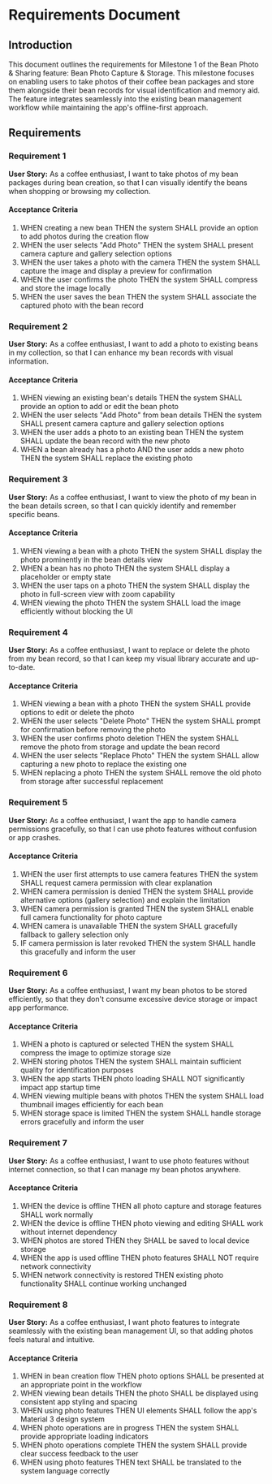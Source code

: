 # Requirements Document

## Introduction

This document outlines the requirements for Milestone 1 of the Bean Photo & Sharing feature: Bean Photo Capture & Storage. This milestone focuses on enabling users to take photos of their coffee bean packages and store them alongside their bean records for visual identification and memory aid. The feature integrates seamlessly into the existing bean management workflow while maintaining the app's offline-first approach.

## Requirements

### Requirement 1

**User Story:** As a coffee enthusiast, I want to take photos of my bean packages during bean creation, so that I can visually identify the beans when shopping or browsing my collection.

#### Acceptance Criteria

1. WHEN creating a new bean THEN the system SHALL provide an option to add photos during the creation flow
2. WHEN the user selects "Add Photo" THEN the system SHALL present camera capture and gallery selection options
3. WHEN the user takes a photo with the camera THEN the system SHALL capture the image and display a preview for confirmation
4. WHEN the user confirms the photo THEN the system SHALL compress and store the image locally
5. WHEN the user saves the bean THEN the system SHALL associate the captured photo with the bean record

### Requirement 2

**User Story:** As a coffee enthusiast, I want to add a photo to existing beans in my collection, so that I can enhance my bean records with visual information.

#### Acceptance Criteria

1. WHEN viewing an existing bean's details THEN the system SHALL provide an option to add or edit the bean photo
2. WHEN the user selects "Add Photo" from bean details THEN the system SHALL present camera capture and gallery selection options
3. WHEN the user adds a photo to an existing bean THEN the system SHALL update the bean record with the new photo
4. WHEN a bean already has a photo AND the user adds a new photo THEN the system SHALL replace the existing photo

### Requirement 3

**User Story:** As a coffee enthusiast, I want to view the photo of my bean in the bean details screen, so that I can quickly identify and remember specific beans.

#### Acceptance Criteria

1. WHEN viewing a bean with a photo THEN the system SHALL display the photo prominently in the bean details view
2. WHEN a bean has no photo THEN the system SHALL display a placeholder or empty state
3. WHEN the user taps on a photo THEN the system SHALL display the photo in full-screen view with zoom capability
4. WHEN viewing the photo THEN the system SHALL load the image efficiently without blocking the UI

### Requirement 4

**User Story:** As a coffee enthusiast, I want to replace or delete the photo from my bean record, so that I can keep my visual library accurate and up-to-date.

#### Acceptance Criteria

1. WHEN viewing a bean with a photo THEN the system SHALL provide options to edit or delete the photo
2. WHEN the user selects "Delete Photo" THEN the system SHALL prompt for confirmation before removing the photo
3. WHEN the user confirms photo deletion THEN the system SHALL remove the photo from storage and update the bean record
4. WHEN the user selects "Replace Photo" THEN the system SHALL allow capturing a new photo to replace the existing one
5. WHEN replacing a photo THEN the system SHALL remove the old photo from storage after successful replacement

### Requirement 5

**User Story:** As a coffee enthusiast, I want the app to handle camera permissions gracefully, so that I can use photo features without confusion or app crashes.

#### Acceptance Criteria

1. WHEN the user first attempts to use camera features THEN the system SHALL request camera permission with clear explanation
2. WHEN camera permission is denied THEN the system SHALL provide alternative options (gallery selection) and explain the limitation
3. WHEN camera permission is granted THEN the system SHALL enable full camera functionality for photo capture
4. WHEN camera is unavailable THEN the system SHALL gracefully fallback to gallery selection only
5. IF camera permission is later revoked THEN the system SHALL handle this gracefully and inform the user

### Requirement 6

**User Story:** As a coffee enthusiast, I want my bean photos to be stored efficiently, so that they don't consume excessive device storage or impact app performance.

#### Acceptance Criteria

1. WHEN a photo is captured or selected THEN the system SHALL compress the image to optimize storage size
2. WHEN storing photos THEN the system SHALL maintain sufficient quality for identification purposes
3. WHEN the app starts THEN photo loading SHALL NOT significantly impact app startup time
4. WHEN viewing multiple beans with photos THEN the system SHALL load thumbnail images efficiently for each bean
5. WHEN storage space is limited THEN the system SHALL handle storage errors gracefully and inform the user

### Requirement 7

**User Story:** As a coffee enthusiast, I want to use photo features without internet connection, so that I can manage my bean photos anywhere.

#### Acceptance Criteria

1. WHEN the device is offline THEN all photo capture and storage features SHALL work normally
2. WHEN the device is offline THEN photo viewing and editing SHALL work without internet dependency
3. WHEN photos are stored THEN they SHALL be saved to local device storage
4. WHEN the app is used offline THEN photo features SHALL NOT require network connectivity
5. WHEN network connectivity is restored THEN existing photo functionality SHALL continue working unchanged

### Requirement 8

**User Story:** As a coffee enthusiast, I want photo features to integrate seamlessly with the existing bean management UI, so that adding photos feels natural and intuitive.

#### Acceptance Criteria

1. WHEN in bean creation flow THEN photo options SHALL be presented at an appropriate point in the workflow
2. WHEN viewing bean details THEN the photo SHALL be displayed using consistent app styling and spacing
3. WHEN using photo features THEN UI elements SHALL follow the app's Material 3 design system
4. WHEN photo operations are in progress THEN the system SHALL provide appropriate loading indicators
5. WHEN photo operations complete THEN the system SHALL provide clear success feedback to the user
6. WHEN using photo features THEN text SHALL be translated to the system language correctly